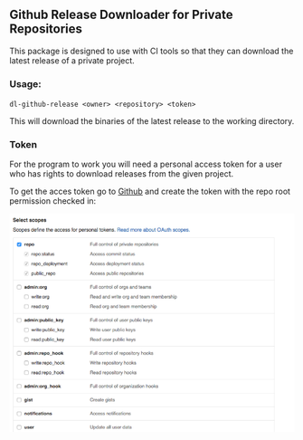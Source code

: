 ## Github Release Downloader for Private Repositories

This package is designed to use with CI tools so that they can download the latest release of a private project. 

### Usage:

`dl-github-release <owner> <repository> <token>`

This will download the binaries of the latest release to the working directory.

### Token

For the program to work you will need a personal access token for a user who has rights to download releases from the given project.

To get the acces token go to [Github](https://github.com/settings/tokens/new) and create the token with the repo root permission checked in:

![Required permissions](permissions.png?raw=true "Required permissions")

